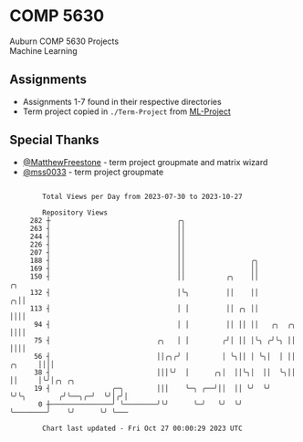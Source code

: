 # COMP 5630
Auburn COMP 5630 Projects  
Machine Learning

## Assignments
- Assignments 1-7 found in their respective directories
- Term project copied in `./Term-Project` from [ML-Project](https://github.com/wumphlett/ML-Project)

## Special Thanks
- [@MatthewFreestone](https://github.com/MatthewFreestone) - term project groupmate and matrix wizard
- [@mss0033](https://github.com/mss0033) - term project groupmate

```

        Total Views per Day from 2023-07-30 to 2023-10-27

        Repository Views
     282 ┼                               ╭╮
     263 ┤                               ││
     244 ┤                               ││
     226 ┤                               ││
     207 ┤                               ││
     188 ┤                               ││                ╭╮
     169 ┤                               ││                ││
     150 ┤                               ││          ╭╮    ││                            ╭╮
     132 ┤                               │╰╮         ││    ││                          ╭╮││
     113 ┤                               │ │         ││ ╭╮ ││                          ││││
      94 ┤                               │ │         ││ ││ ││   ╭╮  ╭╮                 ││││
      75 ┤                          ╭╮   │ │        ╭╯│ ││ │╰╮ ╭╯╰╮ ││                 ││││
      56 ┤                          ││╭╮╭╯ │        │ ╰╮││ │ ╰╮│  │ ││          ╭╮     ││││
      38 ┤                          │││╰╯  │      ╭╮│  ││╰╮│  ││  ╰╮││          ││     │╰╯│╭╮ ╭╮
      19 ┤               ╭─╮        │││    ╰─╮ ╭──╯││  ││ ╰╯  ╰╯   ╰╯╰╮        ╭╯╰──╮╭─╯  ╰╯│╭╯│
       0 ┼───────────────╯ ╰────────╯╰╯      ╰─╯   ╰╯  ╰╯             ╰────────╯    ╰╯      ╰╯ ╰───

        Chart last updated - Fri Oct 27 00:00:29 2023 UTC
        
```
